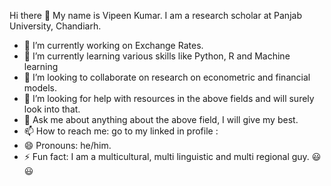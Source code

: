 Hi there 👋 
My name is Vipeen Kumar. I am a research scholar at Panjab University, Chandiarh.  
- 🔭 I’m currently working on Exchange Rates.
- 🌱 I’m currently learning various skills like Python, R and Machine learning
- 👯 I’m looking to collaborate on research on econometric and financial models.
- 🤔 I’m looking for help with resources in the above fields and will surely look into that.
- 💬 Ask me about anything about the above field, I will give my best.  
- 📫 How to reach me: go to my linked in profile : 
- 😄 Pronouns: he/him. 
- ⚡ Fun fact: I am a multicultural, multi linguistic and multi regional guy. 😃😃

